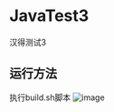 # JavaTest3
汉得测试3
## 运行方法
执行build.sh脚本
![image](https://minio.choerodon.com.cn/knowledgebase-service/file_3f642ddb108246b7b826ac011e0e8ee7_blob.png)
